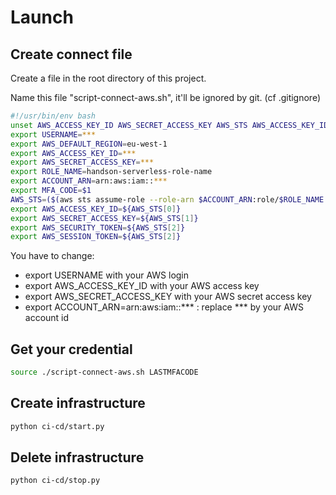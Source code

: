# Launch

## Create connect file

Create a file in the root directory of this project.

Name this file "script-connect-aws.sh", it'll be ignored by git. (cf .gitignore)

```bash
#!/usr/bin/env bash
unset AWS_ACCESS_KEY_ID AWS_SECRET_ACCESS_KEY AWS_STS AWS_ACCESS_KEY_ID AWS_SECRET_ACCESS_KEY AWS_SECURITY_TOKEN AWS_SESSION_TOKEN
export USERNAME=***
export AWS_DEFAULT_REGION=eu-west-1
export AWS_ACCESS_KEY_ID=***
export AWS_SECRET_ACCESS_KEY=***
export ROLE_NAME=handson-serverless-role-name
export ACCOUNT_ARN=arn:aws:iam::***
export MFA_CODE=$1
AWS_STS=($(aws sts assume-role --role-arn $ACCOUNT_ARN:role/$ROLE_NAME --serial-number $ACCOUNT_ARN:mfa/$USERNAME --query '[Credentials.AccessKeyId,Credentials.SecretAccessKey,Credentials.SessionToken,Credentials.Expiration]' --output text --token-code $MFA_CODE --role-session-name $ROLE_NAME))
export AWS_ACCESS_KEY_ID=${AWS_STS[0]}
export AWS_SECRET_ACCESS_KEY=${AWS_STS[1]}
export AWS_SECURITY_TOKEN=${AWS_STS[2]}
export AWS_SESSION_TOKEN=${AWS_STS[2]}
```

You have to change: 
- export USERNAME with your AWS login
- export AWS_ACCESS_KEY_ID with your AWS access key
- export AWS_SECRET_ACCESS_KEY with your AWS secret access key
- export ACCOUNT_ARN=arn:aws:iam::*** : replace *** by your AWS account id

## Get your credential

```bash
source ./script-connect-aws.sh LASTMFACODE
```

## Create infrastructure

```bash
python ci-cd/start.py
```

## Delete infrastructure

```bash
python ci-cd/stop.py
```
